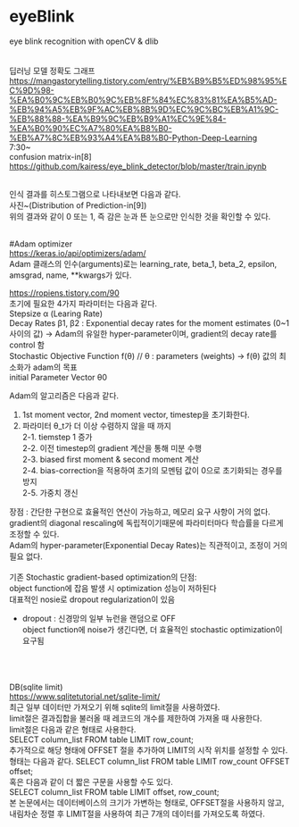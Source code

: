 # eyeBlink
eye blink recognition with openCV &amp; dlib<br>
<br><br>
딥러닝 모델 정확도 그래프<br>
https://mangastorytelling.tistory.com/entry/%EB%B9%B5%ED%98%95%EC%9D%98-%EA%B0%9C%EB%B0%9C%EB%8F%84%EC%83%81%EA%B5%AD-%EB%94%A5%EB%9F%AC%EB%8B%9D%EC%9C%BC%EB%A1%9C-%EB%88%88-%EA%B9%9C%EB%B9%A1%EC%9E%84-%EA%B0%90%EC%A7%80%EA%B8%B0-%EB%A7%8C%EB%93%A4%EA%B8%B0-Python-Deep-Learning<br>
7:30~<br>
confusion matrix-in[8]<br>
https://github.com/kairess/eye_blink_detector/blob/master/train.ipynb<br><br>

인식 결과를 히스토그램으로 나타내보면 다음과 같다.<br>
사진~(Distribution of Prediction-in[9])<br>
위의 결과와 같이 0 또는 1, 즉 감은 눈과 뜬 눈으로만 인식한 것을 확인할 수 있다.<br><br>

#Adam optimizer<br>
https://keras.io/api/optimizers/adam/ <br>
Adam 클래스의 인수(arguments)로는 learning_rate, beta_1, beta_2, epsilon, amsgrad, name, **kwargs가 있다.<br>

https://ropiens.tistory.com/90<br>
초기에 필요한 4가지 파라미터는 다음과 같다.<br>
Stepsize α (Learing Rate)<br>
Decay Rates  β1, β2 : Exponential decay rates for the moment estimates (0~1 사이의 값) -> Adam의 유일한 hyper-parameter이며, gradient의 decay rate를 control 함<br>
Stochastic Objective Function f(θ)  // θ : parameters (weights) ->  f(θ) 값의 최소화가 adam의 목표<br>
initial Parameter Vector θ0<br>

Adam의 알고리즘은 다음과 같다.<br>
1. 1st moment vector, 2nd moment vector, timestep을 초기화한다.
2. 파라미터 θ_t가 더 이상 수렴하지 않을 때 까지<br>
2-1. tiemstep 1 증가<br>
2-2. 이전 timestep의 gradient 계산을 통해 미분 수행<br>
2-3. biased first moment & second moment 계산<br>
2-4. bias-correction을 적용하여 초기의 모멘텀 값이 0으로 초기화되는 경우를 방지<br>
2-5. 가중치 갱신<br>

장점 : 간단한 구현으로 효율적인 연산이 가능하고, 메모리 요구 사항이 거의 없다.<br>
gradient의 diagonal rescaling에 독립적이기때문에 파라미터마다 학습률을 다르게 조정할 수 있다.<br>
Adam의 hyper-parameter(Exponential Decay Rates)는 직관적이고, 조정이 거의 필요 없다.<br>
<br>
기존 Stochastic gradient-based optimization의 단점:<br>
object function에 잡음 발생 시 optimization 성능이 저하된다<br>
대표적인 nosie로 dropout regularization이 있음<br>
* dropout : 신경망의 일부 뉴런을 랜덤으로 OFF<br>
object function에 noise가 생긴다면, 더 효율적인 stochastic optimization이 요구됨<br>

<br><br><br>
DB(sqlite limit)<br>
https://www.sqlitetutorial.net/sqlite-limit/ <br>
최근 일부 데이터만 가져오기 위해 sqlite의 limit절을 사용하였다.<br>
limit절은 결과집합을 불러올 때 레코드의 개수를 제한하여 가져올 때 사용한다.<br>
limit절은 다음과 같은 형태로 사용한다.<br>
SELECT column_list FROM table LIMIT row_count;<br>
추가적으로 해당 형태에 OFFSET 절을 추가하여 LIMIT의 시작 위치를 설정할 수 있다. 형태는 다음과 같다.
SELECT column_list FROM table LIMIT row_count OFFSET offset;<br>
혹은 다음과 같이 더 짧은 구문을 사용할 수도 있다.<br>
SELECT column_list FROM table LIMIT offset, row_count;<br>
본 논문에서는 데이터베이스의 크기가 가변하는 형태로, OFFSET절을 사용하지 않고, 내림차순 정렬 후 LIMIT절을 사용하여 최근 7개의 데이터를 가져오도록 하였다.<br>

